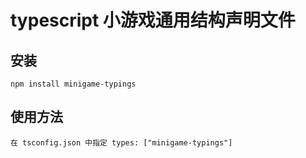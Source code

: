 # typescript 小游戏通用结构声明文件

## 安装

```text
npm install minigame-typings
```

## 使用方法
```text
在 tsconfig.json 中指定 types: ["minigame-typings"]
```
